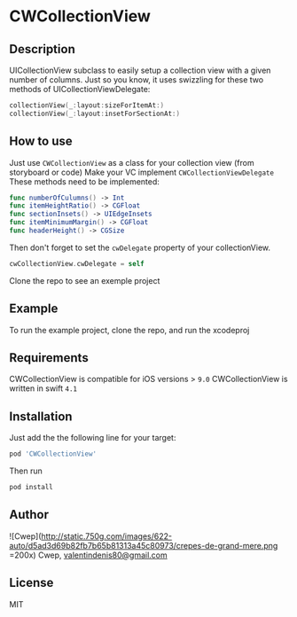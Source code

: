 

# CWCollectionView

## Description
UICollectionView subclass to easily setup a collection view with a given number of columns.
Just so you know, it uses swizzling for  these two methods of UICollectionViewDelegate:
```swift
collectionView(_:layout:sizeForItemAt:)
collectionView(_:layout:insetForSectionAt:)
```
## How to use
Just use `CWCollectionView` as a class for your collection view (from storyboard or code)
Make your VC implement `CWCollectionViewDelegate`
These methods need to be implemented:
```swift
func numberOfCulumns() -> Int
func itemHeightRatio() -> CGFloat
func sectionInsets() -> UIEdgeInsets
func itemMinimumMargin() -> CGFloat
func headerHeight() -> CGSize
```
Then don't forget to set the `cwDelegate` property of your collectionView.
```swift
cwCollectionView.cwDelegate = self
```

Clone the repo to see an exemple project
## Example

To run the example project, clone the repo, and run the xcodeproj

## Requirements

CWCollectionView is compatible for iOS versions > `9.0`
CWCollectionView is written in swift `4.1`

## Installation

Just add the the following line for your target:
```ruby
pod 'CWCollectionView'
```

Then run
```ruby
pod install
```

## Author
![Cwep](http://static.750g.com/images/622-auto/d5ad3d69b82fb7b65b81313a45c80973/crepes-de-grand-mere.png =200x)
Cwep, valentindenis80@gmail.com

## License
MIT
